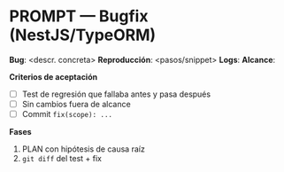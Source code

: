 # PROMPT — Bugfix (NestJS/TypeORM)

**Bug**: <descr. concreta>
**Reproducción**: <pasos/snippet>
**Logs**: <fragmento>
**Alcance**: <archivos>

**Criterios de aceptación**
- [ ] Test de regresión que fallaba antes y pasa después
- [ ] Sin cambios fuera de alcance
- [ ] Commit `fix(scope): ...`

**Fases**
1) PLAN con hipótesis de causa raíz
2) `git diff` del test + fix
